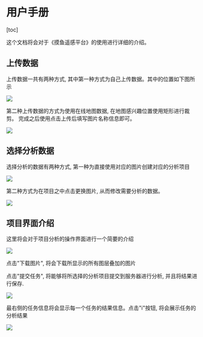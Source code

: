# 用户手册

[toc]

这个文档将会对于《摸鱼遥感平台》的使用进行详细的介绍。

## 上传数据

上传数据一共有两种方式, 其中第一种方式为自己上传数据。其中的位置如下图所示

![](img/2022-07-21-22-28-43.png)

第二种上传数据的方式为使用在线地图数据, 在地图感兴趣位置使用矩形进行裁剪。 完成之后使用点击上传后填写图片名称信息即可。


![](img/2022-07-21-22-31-09.png)


## 选择分析数据

选择分析的数据有两种方式, 第一种为直接使用对应的图片创建对应的分析项目

![](img/2022-07-21-22-34-49.png)

第二种方式为在项目之中点击更换图片, 从而修改需要分析的数据。

![](img/2022-07-21-22-36-50.png)

## 项目界面介绍

这里将会对于项目分析的操作界面进行一个简要的介绍

![](img/2022-07-21-22-38-40.png)

点击"下载图片", 将会下载所显示的所有图层叠加的图片


点击"提交任务", 将能够将所选择的分析项目提交到服务器进行分析, 并且将结果进行保存.

![](img/2022-07-21-22-45-38.png)

最右侧的任务信息将会显示每一个任务的结果信息。点击"i"按钮, 将会展示任务的分析结果

![](img/2022-07-21-22-46-19.png)